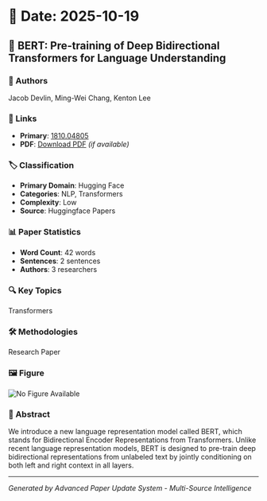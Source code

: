 # 📅 Date: 2025-10-19

## 📄 BERT: Pre-training of Deep Bidirectional Transformers for Language Understanding

### 👥 Authors
Jacob Devlin, Ming-Wei Chang, Kenton Lee

### 🔗 Links
- **Primary**: [1810.04805](https://arxiv.org/abs/1810.04805)
- **PDF**: [Download PDF](https://arxiv.org/pdf/1810.04805.pdf) *(if available)*



### 🏷️ Classification
- **Primary Domain**: Hugging Face
- **Categories**: NLP, Transformers
- **Complexity**: Low
- **Source**: Huggingface Papers

### 📊 Paper Statistics
- **Word Count**: 42 words
- **Sentences**: 2 sentences
- **Authors**: 3 researchers

### 🔍 Key Topics
Transformers

### 🛠️ Methodologies
Research Paper

### 🖼️ Figure
![No Figure Available](https://img.shields.io/badge/Figure-Not_Available-lightgrey?style=for-the-badge)

### 📝 Abstract
We introduce a new language representation model called BERT, which stands for Bidirectional Encoder Representations from Transformers. Unlike recent language representation models, BERT is designed to pre-train deep bidirectional representations from unlabeled text by jointly conditioning on both left and right context in all layers.

---
*Generated by Advanced Paper Update System - Multi-Source Intelligence*
